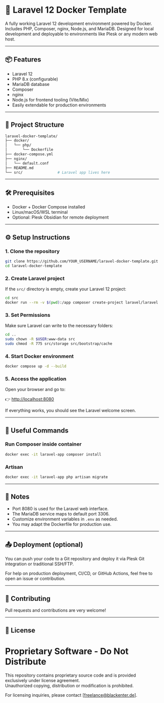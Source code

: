 # 🚀 Laravel 12 Docker Template

A fully working Laravel 12 development environment powered by Docker. Includes PHP, Composer, nginx, Node.js, and MariaDB. Designed for local development and deployable to environments like Plesk or any modern web host.

---

## 📦 Features

* Laravel 12
* PHP 8.x (configurable)
* MariaDB database
* Composer
* nginx
* Node.js for frontend tooling (Vite/Mix)
* Easily extendable for production environments

---

## 📁 Project Structure

```bash
laravel-docker-template/
├── docker/
│   └── php/
│       └── Dockerfile
├── docker-compose.yml
├── nginx/
│   └── default.conf
├── README.md
└── src/                # Laravel app lives here
```

---

## 🛠️ Prerequisites

* Docker + Docker Compose installed
* Linux/macOS/WSL terminal
* Optional: Plesk Obsidian for remote deployment

---

## ⚙️ Setup Instructions

### 1. Clone the repository

```bash
git clone https://github.com/YOUR_USERNAME/laravel-docker-template.git
cd laravel-docker-template
```

### 2. Create Laravel project

If the `src/` directory is empty, create your Laravel 12 project:

```bash
cd src
docker run --rm -v $(pwd):/app composer create-project laravel/laravel:^12.0 /app
```

### 3. Set Permissions

Make sure Laravel can write to the necessary folders:

```bash
cd ..
sudo chown -R $USER:www-data src
sudo chmod -R 775 src/storage src/bootstrap/cache
```

### 4. Start Docker environment

```bash
docker compose up -d --build
```

### 5. Access the application

Open your browser and go to:

👉 [http://localhost:8080](http://localhost:8080)

If everything works, you should see the Laravel welcome screen.

---

## 🧪 Useful Commands

### Run Composer inside container

```bash
docker exec -it laravel-app composer install
```

### Artisan

```bash
docker exec -it laravel-app php artisan migrate
```

---

## 📝 Notes

* Port 8080 is used for the Laravel web interface.
* The MariaDB service maps to default port 3306.
* Customize environment variables in `.env` as needed.
* You may adapt the Dockerfile for production use.

---

## 📤 Deployment (optional)

You can push your code to a Git repository and deploy it via Plesk Git integration or traditional SSH/FTP.

For help on production deployment, CI/CD, or GitHub Actions, feel free to open an issue or contribution.

---

## 🤝 Contributing

Pull requests and contributions are very welcome!

---

## 📄 License

# Proprietary Software - Do Not Distribute

This repository contains proprietary source code and is provided exclusively under license agreement.  
Unauthorized copying, distribution or modification is prohibited.

For licensing inquiries, please contact [freelance@blackenter.de].

